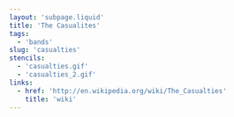 ```yaml
---
layout: 'subpage.liquid'
title: 'The Casualites'
tags:
  - 'bands'
slug: 'casualties'
stencils:
  - 'casualties.gif'
  - 'casualties_2.gif'
links:
  - href: 'http://en.wikipedia.org/wiki/The_Casualties'
    title: 'wiki'
---
```

